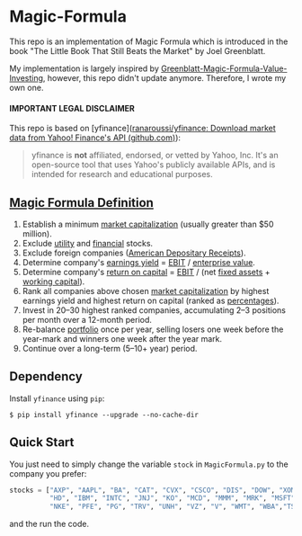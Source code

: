 # Magic-Formula

This repo is an implementation of Magic Formula which is introduced in the book "The Little Book That Still Beats the Market" by Joel Greenblatt.

My implementation is largely inspired by [Greenblatt-Magic-Formula-Value-Investing](https://github.com/rbhatia46/Greenblatt-Magic-Formula-Value-Investing), however, this repo didn't update anymore. Therefore, I wrote my own one.

####  IMPORTANT LEGAL DISCLAIMER 

This repo is based on [yfinance]([ranaroussi/yfinance: Download market data from Yahoo! Finance's API (github.com)](https://github.com/ranaroussi/yfinance)): 

> yfinance is **not** affiliated, endorsed, or vetted by Yahoo, Inc. It's an open-source tool that uses Yahoo's publicly available APIs, and is intended for research and educational purposes.

## [Magic Formula Definition](https://en.wikipedia.org/wiki/Magic_formula_investing)  

1. Establish a minimum [market capitalization](https://en.wikipedia.org/wiki/Market_capitalization) (usually greater than $50     million).
2. Exclude [utility](https://en.wikipedia.org/wiki/Public_utility) and [financial](https://en.wikipedia.org/wiki/Financial) stocks.
3. Exclude foreign companies ([American      Depositary Receipts](https://en.wikipedia.org/wiki/American_Depositary_Receipt)).
4. Determine company's [earnings yield](https://en.wikipedia.org/wiki/Earnings_yield) = [EBIT](https://en.wikipedia.org/wiki/Earnings_before_interest_and_taxes) / [enterprise      value](https://en.wikipedia.org/wiki/Enterprise_value).
5. Determine company's [return on capital](https://en.wikipedia.org/wiki/Return_on_capital) = [EBIT](https://en.wikipedia.org/wiki/Earnings_before_interest_and_taxes) / (net [fixed assets](https://en.wikipedia.org/wiki/Fixed_assets) + [working capital](https://en.wikipedia.org/wiki/Working_capital)).
6. Rank all companies above chosen [market capitalization](https://en.wikipedia.org/wiki/Market_capitalization) by highest earnings yield and highest return on capital (ranked as [percentages](https://en.wikipedia.org/wiki/Percentage)).
7. Invest in 20–30 highest ranked companies, accumulating 2–3 positions per month over a 12-month period.
8. Re-balance [portfolio](https://en.wikipedia.org/wiki/Portfolio_(finance)) once per year, selling losers one week before the year-mark and winners one week after the year mark.
9. Continue over a long-term (5–10+ year) period.

## Dependency

Install `yfinance` using `pip`:

```{.sourceCode
$ pip install yfinance --upgrade --no-cache-dir
```

## Quick Start

You just need to simply change the variable `stock` in `MagicFormula.py` to the company you prefer:

```python
stocks = ["AXP", "AAPL", "BA", "CAT", "CVX", "CSCO", "DIS", "DOW", "XOM",
          "HD", "IBM", "INTC", "JNJ", "KO", "MCD", "MMM", "MRK", "MSFT",
          "NKE", "PFE", "PG", "TRV", "UNH", "VZ", "V", "WMT", "WBA","TSLA","HTHT"]
```

and the run the code.

